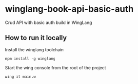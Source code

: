 # winglang-book-api-basic-auth
Crud API with basic auth build in WingLang

## How to run it locally

Install the winglang toolchain
```
npm install -g winglang
```
Start the wing console from the root of the project
```
wing it main.w
```